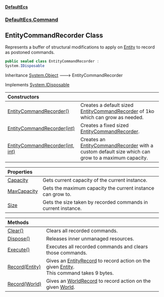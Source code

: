 #### [DefaultEcs](DefaultEcs.md 'DefaultEcs')
### [DefaultEcs.Command](DefaultEcs.md#DefaultEcs.Command 'DefaultEcs.Command')

## EntityCommandRecorder Class

Represents a buffer of structural modifications to apply on [Entity](Entity.md 'DefaultEcs.Entity') to record as postoned commands.

```csharp
public sealed class EntityCommandRecorder :
System.IDisposable
```

Inheritance [System.Object](https://docs.microsoft.com/en-us/dotnet/api/System.Object 'System.Object') &#129106; EntityCommandRecorder

Implements [System.IDisposable](https://docs.microsoft.com/en-us/dotnet/api/System.IDisposable 'System.IDisposable')

| Constructors | |
| :--- | :--- |
| [EntityCommandRecorder()](EntityCommandRecorder.EntityCommandRecorder().md 'DefaultEcs.Command.EntityCommandRecorder.EntityCommandRecorder()') | Creates a default sized [EntityCommandRecorder](EntityCommandRecorder.md 'DefaultEcs.Command.EntityCommandRecorder') of 1ko which can grow as needed. |
| [EntityCommandRecorder(int)](EntityCommandRecorder.EntityCommandRecorder(int).md 'DefaultEcs.Command.EntityCommandRecorder.EntityCommandRecorder(int)') | Creates a fixed sized [EntityCommandRecorder](EntityCommandRecorder.md 'DefaultEcs.Command.EntityCommandRecorder'). |
| [EntityCommandRecorder(int, int)](EntityCommandRecorder.EntityCommandRecorder(int,int).md 'DefaultEcs.Command.EntityCommandRecorder.EntityCommandRecorder(int, int)') | Creates an [EntityCommandRecorder](EntityCommandRecorder.md 'DefaultEcs.Command.EntityCommandRecorder') with a custom default size which can grow to a maximum capacity. |

| Properties | |
| :--- | :--- |
| [Capacity](EntityCommandRecorder.Capacity.md 'DefaultEcs.Command.EntityCommandRecorder.Capacity') | Gets current capacity of the current instance. |
| [MaxCapacity](EntityCommandRecorder.MaxCapacity.md 'DefaultEcs.Command.EntityCommandRecorder.MaxCapacity') | Gets the maximum capacity the current instance can grow to. |
| [Size](EntityCommandRecorder.Size.md 'DefaultEcs.Command.EntityCommandRecorder.Size') | Gets the size taken by recorded commands in current instance. |

| Methods | |
| :--- | :--- |
| [Clear()](EntityCommandRecorder.Clear().md 'DefaultEcs.Command.EntityCommandRecorder.Clear()') | Clears all recorded commands. |
| [Dispose()](EntityCommandRecorder.Dispose().md 'DefaultEcs.Command.EntityCommandRecorder.Dispose()') | Releases inner unmanaged resources. |
| [Execute()](EntityCommandRecorder.Execute().md 'DefaultEcs.Command.EntityCommandRecorder.Execute()') | Executes all recorded commands and clears those commands. |
| [Record(Entity)](EntityCommandRecorder.Record(Entity).md 'DefaultEcs.Command.EntityCommandRecorder.Record(DefaultEcs.Entity)') | Gives an [EntityRecord](EntityRecord.md 'DefaultEcs.Command.EntityRecord') to record action on the given [Entity](Entity.md 'DefaultEcs.Entity').<br/>This command takes 9 bytes. |
| [Record(World)](EntityCommandRecorder.Record(World).md 'DefaultEcs.Command.EntityCommandRecorder.Record(DefaultEcs.World)') | Gives an [WorldRecord](WorldRecord.md 'DefaultEcs.Command.WorldRecord') to record action on the given [World](World.md 'DefaultEcs.World'). |
